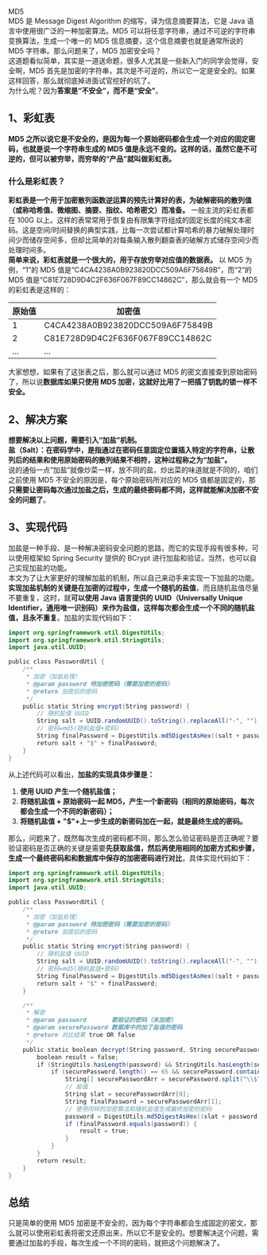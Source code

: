 MD5<br />MD5 是 Message Digest Algorithm 的缩写，译为信息摘要算法，它是 Java 语言中使用很广泛的一种加密算法。MD5 可以将任意字符串，通过不可逆的字符串变换算法，生成一个唯一的 MD5 信息摘要，这个信息摘要也就是通常所说的 MD5 字符串。那么问题来了，MD5 加密安全吗？<br />这道题看似简单，其实是一道送命题，很多人尤其是一些新入门的同学会觉得，安全啊，MD5 首先是加密的字符串，其次是不可逆的，所以它一定是安全的。如果这样回答，那么就彻底掉进面试官挖好的坑了。<br />为什么呢？因为**答案是“不安全”，而不是“安全”**。
<a name="ky52r"></a>
## 1、彩虹表
**MD5 之所以说它是不安全的，是因为每一个原始密码都会生成一个对应的固定密码，也就是说一个字符串生成的 MD5 值是永远不变的。这样的话，虽然它是不可逆的，但可以被穷举，而穷举的“产品”就叫做彩虹表。**
<a name="wwSuP"></a>
### 什么是彩虹表？
**彩虹表是一个用于加密散列函数逆运算的预先计算好的表，为破解密码的散列值（或称哈希值、微缩图、摘要、指纹、哈希密文）而准备。** 一般主流的彩虹表都在 100G 以上。这样的表常常用于恢复由有限集字符组成的固定长度的纯文本密码。这是空间/时间替换的典型实践，比每一次尝试都计算哈希的暴力破解处理时间少而储存空间多，但却比简单的对每条输入散列翻查表的破解方式储存空间少而处理时间多。<br />**简单来说，彩虹表就是一个很大的，用于存放穷举对应值的数据表。** 以 MD5 为例，“1”的 MD5 值是“C4CA4238A0B923820DCC509A6F75849B”，而“2”的 MD5 值是“C81E728D9D4C2F636F067F89CC14862C”，那么就会有一个 MD5 的彩虹表是这样的：

| 原始值 | 加密值 |
| --- | --- |
| 1 | C4CA4238A0B923820DCC509A6F75849B |
| 2 | C81E728D9D4C2F636F067F89CC14862C |
| ... | ... |

大家想想，如果有了这张表之后，那么就可以通过 MD5 的密文直接查到原始密码了，所以说**数据库如果只使用 MD5 加密，这就好比用了一把插了钥匙的锁一样不安全。**
<a name="c9glH"></a>
## 2、解决方案
**想要解决以上问题，需要引入“加盐”机制。**<br />**盐（Salt）：在密码学中，是指通过在密码任意固定位置插入特定的字符串，让散列后的结果和使用原始密码的散列结果不相符，这种过程称之为“加盐”。**<br />说的通俗一点“加盐”就像炒菜一样，放不同的盐，炒出菜的味道就是不同的，咱们之前使用 MD5 不安全的原因是，每个原始密码所对应的 MD5 值都是固定的，那**只需要让密码每次通过加盐之后，生成的最终密码都不同，这样就能解决加密不安全的问题了**。
<a name="MjOrS"></a>
## 3、实现代码
加盐是一种手段、是一种解决密码安全问题的思路，而它的实现手段有很多种，可以使用框架如 Spring Security 提供的 BCrypt 进行加盐和验证，当然，也可以自己实现加盐的功能。<br />本文为了让大家更好的理解加盐的机制，所以自己来动手来实现一下加盐的功能。**实现加盐机制的关键是在加密的过程中，生成一个随机的盐值**，而且随机盐值尽量不要重复，这时，就**可以使用 Java 语言提供的 UUID（Universally Unique Identifier，通用唯一识别码）来作为盐值，这样每次都会生成一个不同的随机盐值，且永不重复**。加盐的实现代码如下：
```java
import org.springframework.util.DigestUtils;
import org.springframework.util.StringUtils;
import java.util.UUID;

public class PasswordUtil {
    /**
     * 加密（加盐处理）
     * @param password 待加密密码（需要加密的密码）
     * @return 加密后的密码
     */
    public static String encrypt(String password) {
        // 随机盐值 UUID
        String salt = UUID.randomUUID().toString().replaceAll("-", "");
        // 密码=md5(随机盐值+密码)
        String finalPassword = DigestUtils.md5DigestAsHex((salt + password).getBytes());
        return salt + "$" + finalPassword;
    }
}
```
从上述代码可以看出，**加盐的实现具体步骤是：**

1. **使用 UUID 产生一个随机盐值；**
2. **将随机盐值 + 原始密码一起 MD5，产生一个新密码（相同的原始密码，每次都会生成一个不同的新密码）；**
3. **将随机盐值 + "$"+上一步生成的新密码加在一起，就是最终生成的密码。**

那么，问题来了，既然每次生成的密码都不同，那么怎么验证密码是否正确呢？要验证密码是否正确的关键是需要**先获取盐值，然后再使用相同的加密方式和步骤，生成一个最终密码和和数据库中保存的加密密码进行对比**，具体实现代码如下：
```java
import org.springframework.util.DigestUtils;
import org.springframework.util.StringUtils;
import java.util.UUID;

public class PasswordUtil {
    /**
     * 加密（加盐处理）
     * @param password 待加密密码（需要加密的密码）
     * @return 加密后的密码
     */
    public static String encrypt(String password) {
        // 随机盐值 UUID
        String salt = UUID.randomUUID().toString().replaceAll("-", "");
        // 密码=md5(随机盐值+密码)
        String finalPassword = DigestUtils.md5DigestAsHex((salt + password).getBytes());
        return salt + "$" + finalPassword;
    }

    /**
     * 解密
     * @param password       要验证的密码（未加密）
     * @param securePassword 数据库中的加了盐值的密码
     * @return 对比结果 true OR false
     */
    public static boolean decrypt(String password, String securePassword) {
        boolean result = false;
        if (StringUtils.hasLength(password) && StringUtils.hasLength(securePassword)) {
            if (securePassword.length() == 65 && securePassword.contains("$")) {
                String[] securePasswordArr = securePassword.split("\\$");
                // 盐值
                String slat = securePasswordArr[0];
                String finalPassword = securePasswordArr[1];
                // 使用同样的加密算法和随机盐值生成最终加密的密码
                password = DigestUtils.md5DigestAsHex((slat + password).getBytes());
                if (finalPassword.equals(password)) {
                    result = true;
                }
            }
        }
        return result;
    }
}
```
<a name="ngVdx"></a>
## 总结
只是简单的使用 MD5 加密是不安全的，因为每个字符串都会生成固定的密文，那么就可以使用彩虹表将密文还原出来，所以它不是安全的。想要解决这个问题，需要通过加盐的手段，每次生成一个不同的密码，就把这个问题解决了。
